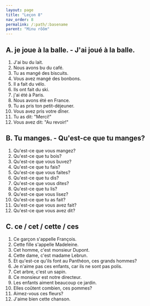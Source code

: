 ```yaml
---
layout: page
title: "Leçon 8"
nav_order: 8
permalink: /:path/:basename
parent: "Minu rõõm"
---
```


## A. je joue à la balle. - J'ai joué à la balle.  
1. J'ai bu du lait.  
2. Nous avons bu du café.  
3. Tu as mangé des biscuits.  
4. Vous avez mangé des bonbons.  
5. Il a fait du vélo.  
6. Ils ont fait du ski.  
7. j'ai été à Paris.  
8. Nous avons été en France.  
9. Tu as pris ton petit-déjeuner.  
10. Vous avez pris votre dîner.  
11. Tu as dit: "Merci!"  
12. Vous avez dit: "Au revoir!"  

## B. Tu manges. - Qu'est-ce que tu manges?  
1. Qu'est-ce que vous mangez?  
2. Qu'est-ce que tu bois?  
3. Qu'est-ce que vous buvez?  
4. Qu'est-ce que tu fais?  
5. Qu'est-ce que vous faites?  
6. Qu'est-ce que tu dis?  
7. Qu'est-ce que vous dites?  
8. Qu'est-ce que tu lis?  
9. Qu'est-ce que vous lisez?  
10. Qu'est-ce que tu as fait?  
11. Qu'est-ce que vous avez fait?  
12. Qu'est-ce que vous avez dit?  

## C. ce / cet / cette / ces  
1. Ce garçon s'appelle François.  
2. Cette fille s'appelle Madeleine.  
3. Cet homme, c'est monsieur Dupont.  
4. Cette dame, c'est madame Lebrun.  
5. Et qu'est-ce qu'ils font au Panthéon, ces grands hommes?  
6. Je n'aime pas ces enfants, car ils ne sont pas polis.  
7. Cet arbre, c'est un sapin.  
8. Ce monsieur est notre directeur.  
9. Les enfants aiment beaucoup ce jardin.  
10. Elles coûtent combien, ces pommes?   
11. Aimez-vous ces fleurs?  
12. J'aime bien cette chanson.  
